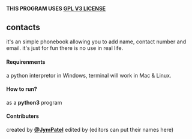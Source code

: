 #### THIS PROGRAM USES [GPL V3 LICENSE](../../LICENSE)

## contacts
it's an simple phonebook allowing you to add name, contact number and email.
it's just for fun there is no use in real life.

#### Requirenments
a python interpretor in Windows, terminal will work in Mac & Linux.

#### How to run?
as a **python3** program

#### Contributers
created by
[**@JymPatel**](https://github.com/JymPatel)
edited by
(editors can put their names here)
